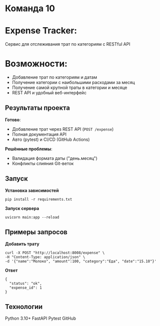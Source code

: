 # Команда 10

# Expense Tracker:
Сервис для отслеживания трат по категориям с RESTful API

# Возможности:
- Добавление трат по категориям и датам
- Получение категории с наибольшими расходами за месяц
- Получение самой крупной траты в категории и месяце
- REST API и удобный веб-интерфейс

## Результаты проекта
**Готово**:
- Добавление трат через REST API (`POST /expense`)
- Полная документация API
- Авто (pytest) и CI/CD (GitHub Actions)

**Решённые проблемы**:
- Валидация формата даты ("день.месяц")
- Конфликты слияния Git-веток

## Запуск
**Установка зависимостей**
```
pip install -r requirements.txt
```
**Запуск сервера**
```
uvicorn main:app --reload
```
## Примеры запросов
**Добавить трату**
```
curl -X POST "http://localhost:8008/expense" \
-H "Content-Type: application/json" \
-d '{"name":"Молоко", "amount":100, "category":"Еда", "date":"15.10"}'
```
**Ответ**
```
{
  "status": "ok",
  "expense_id": 1
}
```
## Технологии
Python 3.10+
FastAPI
Pytest
GitHub
